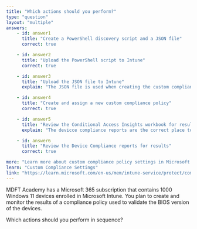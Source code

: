 ```yaml
---
title: "Which actions should you perform?"
type: "question"
layout: "multiple"
answers:
    - id: answer1
      title: "Create a PowerShell discovery script and a JSON file"
      correct: true

    - id: answer2
      title: "Upload the PowerShell script to Intune"
      correct: true

    - id: answer3
      title: "Upload the JSON file to Intune"
      explain: "The JSON file is used when creating the custom compliance policy, not uploaded upfont like the PowerShell script."

    - id: answer4
      title: "Create and assign a new custom compliance policy"
      correct: true

    - id: answer5
      title: "Review the Conditional Access Insights workbook for results"
      explain: "The devicce compliance reports are the correct place to review custom compliance policy results, not the conditional access workbook."

    - id: answer6
      title: "Review the Device Compliance reports for results"
      correct: true

more: "Learn more about custom compliance policy settings in Microsoft Intune."
learn: "Custom Compliance Settings"
link: "https://learn.microsoft.com/en-us/mem/intune-service/protect/compliance-use-custom-settings"
---
```

MDFT Academy has a Microsoft 365 subscription that contains 1000 Windows 11 devices enrolled in Microsoft Intune. You plan to create and monitor the results of a compliance policy used to validate the BIOS version of the devices.

Which actions should you perform in sequence?
